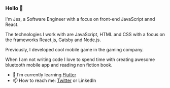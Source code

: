 ### Hello 👋

I'm Jes, a Software Engineer with a focus on front-end JavaScript annd React.

The technologies I work with are JavaScript, HTML and CSS with a focus on the frameworks React.js, Gatsby and Node.js.

Previously, I developed cool mobile game in the gaming company.

When I am not writing code I love to spend time with creating awesome bluetooth mobile app and reading non fiction book.

- 🌱 I’m currently learning [Flutter](https://flutter.dev/)
- 📫 How to reach me: [Twitter](https://www.twitter.com) or LinkedIn




<!--
**jes14/jes14** is a ✨ _special_ ✨ repository because its `README.md` (this file) appears on your GitHub profile.

Here are some ideas to get you started:

- 🔭 I’m currently working on ...
- 🌱 I’m currently learning ...
- 👯 I’m looking to collaborate on ...
- 🤔 I’m looking for help with ...
- 💬 Ask me about ...
- 📫 How to reach me: ...
- 😄 Pronouns: ...
- ⚡ Fun fact: ...
-->
